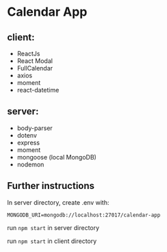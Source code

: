 # Calendar App 

## client:
- ReactJs
- React Modal
- FullCalendar
- axios
- moment
- react-datetime

## server:
- body-parser
- dotenv
- express
- moment
- mongoose (local MongoDB)
- nodemon

## Further instructions

In server directory, create .env with:

`MONGODB_URI=mongodb://localhost:27017/calendar-app`

run `npm start` in server directory

run `npm start` in client directory
